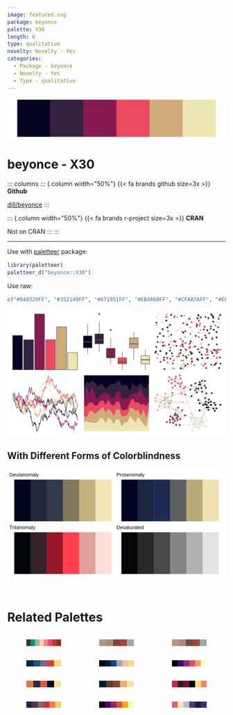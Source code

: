 ```yaml
---
image: featured.svg
package: beyonce
palette: X30
length: 6
type: qualitative
novelty: Novelty - Yes
categories:
  - Package - beyonce
  - Novelty - Yes
  - Type - qualitative
---
```


![](featured.svg)

# beyonce - X30 

::: columns
::: {.column width="50%"}
{{< fa brands github size=3x >}}
**Github**

[dill/beyonce](https://github.com/dill/beyonce)
:::

::: {.column width="50%"}
{{< fa brands r-project size=3x >}}
**CRAN**

Not on CRAN
:::
:::

<hr> 

Use with [paletteer](https://emilhvitfeldt.github.io/paletteer/) package:

```r
library(paletteer)
paletteer_d("beyonce::X30")
```

Use raw:

```r
c("#040320FF", "#352140FF", "#871951FF", "#EB4A60FF", "#CFAB7AFF", "#EEE5B4FF")
``` 

![](examples.png) <br>

## With Different Forms of Colorblindness

![](colorblind.svg) 

<br>

# Related Palettes

<div class="list" style="display: grid; grid-template-columns: auto auto auto;"> <figure class="figure">
<a href="../../awtools/a_palette/"> <img src="../../awtools/a_palette/featured.svg" style="width: 100%;" class="figure-img"></a>
</figure> <figure class="figure">
<a href="../../ButterflyColors/hamadryas_feronia/"> <img src="../../ButterflyColors/hamadryas_feronia/featured.svg" style="width: 100%;" class="figure-img"></a>
</figure> <figure class="figure">
<a href="../../ButterflyColors/hamadryas_feronia/"> <img src="../../ButterflyColors/hamadryas_feronia/featured.svg" style="width: 100%;" class="figure-img"></a>
</figure> <figure class="figure">
<a href="../../NatParksPalettes/Volcanoes/"> <img src="../../NatParksPalettes/Volcanoes/featured.svg" style="width: 100%;" class="figure-img"></a>
</figure> <figure class="figure">
<a href="../../colRoz/desert_dusk/"> <img src="../../colRoz/desert_dusk/featured.svg" style="width: 100%;" class="figure-img"></a>
</figure> <figure class="figure">
<a href="../../ggprism/magma/"> <img src="../../ggprism/magma/featured.svg" style="width: 100%;" class="figure-img"></a>
</figure> <figure class="figure">
<a href="../../nationalparkcolors/Hawaii/"> <img src="../../nationalparkcolors/Hawaii/featured.svg" style="width: 100%;" class="figure-img"></a>
</figure> <figure class="figure">
<a href="../../beyonce/X115/"> <img src="../../beyonce/X115/featured.svg" style="width: 100%;" class="figure-img"></a>
</figure> <figure class="figure">
<a href="../../tvthemes/Ruby/"> <img src="../../tvthemes/Ruby/featured.svg" style="width: 100%;" class="figure-img"></a>
</figure> <figure class="figure">
<a href="../../jcolors/pal4/"> <img src="../../jcolors/pal4/featured.svg" style="width: 100%;" class="figure-img"></a>
</figure> <figure class="figure">
<a href="../../ggprism/inferno/"> <img src="../../ggprism/inferno/featured.svg" style="width: 100%;" class="figure-img"></a>
</figure> <figure class="figure">
<a href="../../DresdenColor/briefcases/"> <img src="../../DresdenColor/briefcases/featured.svg" style="width: 100%;" class="figure-img"></a>
</figure> 
</div>
